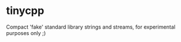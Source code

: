 tinycpp
=======

Compact 'fake' standard library strings and streams, for experimental purposes only ;)
